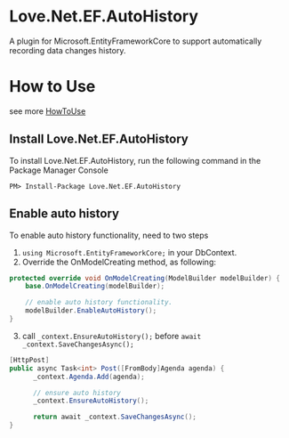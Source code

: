 # Love.Net.EF.AutoHistory
A plugin for Microsoft.EntityFrameworkCore to support automatically recording data changes history.

# How to Use

see more [HowToUse](https://github.com/lovedotnet/Love.Net.EF.AutoHistory/src/HowToUse)

## Install Love.Net.EF.AutoHistory

To install Love.Net.EF.AutoHistory, run the following command in the Package Manager Console

`PM> Install-Package Love.Net.EF.AutoHistory`

## Enable auto history

To enable auto history functionality, need to two steps

1. `using Microsoft.EntityFrameworkCore;` in your DbContext.
2. Override the OnModelCreating method, as following:

```csharp
protected override void OnModelCreating(ModelBuilder modelBuilder) {
    base.OnModelCreating(modelBuilder);

    // enable auto history functionality.
    modelBuilder.EnableAutoHistory();
}
```

3. call `_context.EnsureAutoHistory();` before `await _context.SaveChangesAsync();`

```csharp
[HttpPost]
public async Task<int> Post([FromBody]Agenda agenda) {
      _context.Agenda.Add(agenda);

      // ensure auto history
      _context.EnsureAutoHistory();

      return await _context.SaveChangesAsync();
}
```